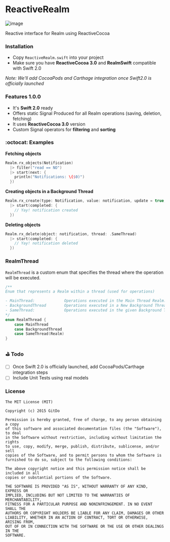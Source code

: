 # ReactiveRealm

![image](https://github.com/gitdoapp/ReactiveRealm/blob/master/assets/reactiverealm.png?raw=true)

Reactive interface for Realm using ReactiveCocoa

### Installation
- Copy `ReactiveRealm.swift` into your project
- Make sure you have **ReactiveCocoa 3.0** and **RealmSwift** compatible with Swift 2.0

*Note: We'll add CocoaPods and Carthage integration once Swift2.0 is officially launched*

### Features 1.0.0
- It's **Swift 2.0** ready
- Offers static Signal Produced for all Realm operations (saving, deletion, fetching)
- It uses **ReactiveCocoa 3.0** version
- Custom Signal operators for **filtering** and **sorting**

### :octocat: Examples
**Fetching objects**
```swift
Realm.rx_objects(Notification) 
  |> filter("read == NO")
  |> start(next: {
    println("Notifications: \($0)")
  })
```
**Creating objects in a Background Thread**
```swift
Realm.rx_create(type: Notification, value: notification, update = true, thread: .BackgroundThread)
  |> start(completed: {
    // Yay! notification created
  })
```
**Deleting objects**
```swift
Realm.rx_delete(object: notification, thread: .SameThread)
  |> start(completed: {
    // Yay! notification deleted
  })
```
### RealmThread
`RealmThread` is a custom enum that specifies the thread where the operation will be executed.
```swift
/**
Enum that represents a Realm within a thread (used for operations)

- MainThread:             Operations executed in the Main Thread Realm. Completion called in Main Thread
- BackgroundThread        Operations executed in a New Background Thread Realm. Completion called in the Main Thread
- SameThread:             Operations executed in the given Background Thread Realm. Completion called in the same Thread
*/
enum RealmThread {
    case MainThread
    case BackgroundThread
    case SameThread(Realm)
}
```

### :golf: Todo
- [ ] Once Swift 2.0 is officially launched, add CocoaPods/Carthage integration steps
- [ ] Include Unit Tests using real models

### License
```
The MIT License (MIT)

Copyright (c) 2015 GitDo

Permission is hereby granted, free of charge, to any person obtaining a copy
of this software and associated documentation files (the "Software"), to deal
in the Software without restriction, including without limitation the rights
to use, copy, modify, merge, publish, distribute, sublicense, and/or sell
copies of the Software, and to permit persons to whom the Software is
furnished to do so, subject to the following conditions:

The above copyright notice and this permission notice shall be included in all
copies or substantial portions of the Software.

THE SOFTWARE IS PROVIDED "AS IS", WITHOUT WARRANTY OF ANY KIND, EXPRESS OR
IMPLIED, INCLUDING BUT NOT LIMITED TO THE WARRANTIES OF MERCHANTABILITY,
FITNESS FOR A PARTICULAR PURPOSE AND NONINFRINGEMENT. IN NO EVENT SHALL THE
AUTHORS OR COPYRIGHT HOLDERS BE LIABLE FOR ANY CLAIM, DAMAGES OR OTHER
LIABILITY, WHETHER IN AN ACTION OF CONTRACT, TORT OR OTHERWISE, ARISING FROM,
OUT OF OR IN CONNECTION WITH THE SOFTWARE OR THE USE OR OTHER DEALINGS IN THE
SOFTWARE.
```
